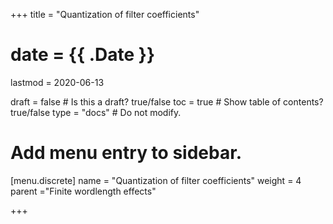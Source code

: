 +++
title = "Quantization of filter coefficients"

# date = {{ .Date }}
lastmod = 2020-06-13

draft = false  # Is this a draft? true/false
toc = true  # Show table of contents? true/false
type = "docs"  # Do not modify.

# Add menu entry to sidebar.
[menu.discrete]
  name = "Quantization of filter coefficients"
  weight = 4
  parent ="Finite wordlength effects"

+++

